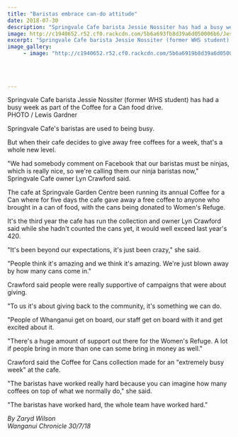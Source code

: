 ```yaml
---
title: "Baristas embrace can-do attitude"
date: 2018-07-30
description: "Springvale Cafe barista Jessie Nossiter has had a busy week as part of the Coffee for a Can food drive..."
image: http://c1940652.r52.cf0.rackcdn.com/5b6a693fb8d39a6d050006b6/Jessie-Nossiter-ex-Chron-30-july.gif
excerpt: "Springvale Cafe barista Jessie Nossiter (former WHS student) has had a busy week as part of the Coffee for a Can food drive."
image_gallery:
     - image: "http://c1940652.r52.cf0.rackcdn.com/5b6a6919b8d39a6d050006b4/Jessie-Nossiter-ex-with-cans-Chron-30-july.gif"
    
    
    
    
---
```


<p><span>Springvale Cafe barista Jessie Nossiter (former WHS student) has had a busy week as part of the Coffee for a Can food drive. <br />PHOTO / Lewis Gardner</span></p>
<p class="element element-paragraph">Springvale Cafe's baristas are used to being busy.</p>
<p class="element element-paragraph">But when their cafe decides to give away free coffees for a week, that's a whole new level.</p>
<p class="element element-paragraph">"We had somebody comment on Facebook that our baristas must be ninjas, which is really nice, so we're calling them our ninja baristas now," Springvale Cafe owner Lyn Crawford said.</p>
<p class="element element-paragraph">The cafe at Springvale Garden Centre been running its annual Coffee for a Can where for five days the cafe gave away a free coffee to anyone who brought in a can of food, with the cans being donated to Women's Refuge.</p>
<p class="element element-paragraph">It's the third year the cafe has run the collection and owner Lyn Crawford said while she hadn't counted the cans yet, it would well exceed last year's 420.</p>
<p class="element element-paragraph">"It's been beyond our expectations, it's just been crazy," she said.</p>
<p class="element element-paragraph">"People think it's amazing and we think it's amazing. We're just blown away by how many cans come in."</p>
<p class="element element-paragraph">Crawford said people were really supportive of campaigns that were about giving.</p>
<p class="element element-paragraph">"To us it's about giving back to the community, it's something we can do.</p>
<p class="element element-paragraph">"People of Whanganui get on board, our staff get on board with it and get excited about it.</p>
<p><span><span>"There's a huge amount of support out there for the Women's Refuge. A lot if people bring in more than one can some bring in money as well."</span></span></p>
<p class="element element-paragraph">Crawford said the Coffee for Cans collection made for an "extremely busy week" at the cafe.</p>
<p class="element element-paragraph">"The baristas have worked really hard because you can imagine how many coffees on top of what we normally do," she said.</p>
<p class="element element-paragraph">"The baristas have worked hard, the whole team have worked hard."</p>
<p><em>By Zaryd Wilson<br />Wanganui Chronicle 30/7/18</em></p>

